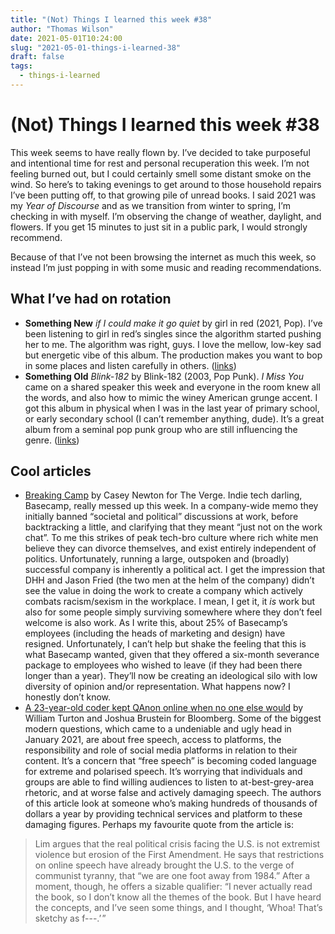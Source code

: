 ```yaml
---
title: "(Not) Things I learned this week #38"
author: "Thomas Wilson"
date: 2021-05-01T10:24:00
slug: "2021-05-01-things-i-learned-38"
draft: false
tags:
  - things-i-learned
---
```


# (Not) Things I learned this week #38

This week seems to have really flown by. I’ve decided to take purposeful and intentional time for rest and personal recuperation this week. I’m not feeling burned out, but I could certainly smell some distant smoke on the wind. So here’s to taking evenings to get around to those household repairs I’ve been putting off, to that growing pile of unread books. I said 2021 was my _Year of Discourse_ and as we transition from winter to spring, I’m checking in with myself. I’m observing the change of weather, daylight, and flowers. If you get 15 minutes to just sit in a public park, I would strongly recommend.

Because of that I’ve not been browsing the internet as much this week, so instead I’m just popping in with some music and reading recommendations.

## What I’ve had on rotation

- **Something New** _if I could make it go quiet_ by girl in red (2021, Pop). I’ve been listening to girl in red’s singles since the algorithm started pushing her to me. The algorithm was right, guys. I love the mellow, low-key sad but energetic vibe of this album. The production makes you want to bop in some places and listen carefully in others. ([links](https://songwhip.com/girl-in-red/if-i-could-make-it-go-quiet))
- **Something Old** _Blink-182_ by Blink-182 (2003, Pop Punk). _I Miss You_ came on a shared speaker this week and everyone in the room knew all the words, and also how to mimic the winey American grunge accent. I got this album in physical when I was in the last year of primary school, or early secondary school (I can’t remember anything, dude). It’s a great album from a seminal pop punk group who are still influencing the genre. ([links](https://songwhip.com/blink-182/blink-182))

## Cool articles

- [Breaking Camp](https://www.theverge.com/2021/4/27/22406673/basecamp-political-speech-policy-controversy) by Casey Newton for The Verge. Indie tech darling, Basecamp, really messed up this week. In a company-wide memo they initially banned “societal and political” discussions at work, before backtracking a little, and clarifying that they meant “just not on the work chat”. To me this strikes of peak tech-bro culture where rich white men believe they can divorce themselves, and exist entirely independent of politics. Unfortunately, running a large, outspoken and (broadly) successful company is inherently a political act. I get the impression that DHH and Jason Fried (the two men at the helm of the company) didn’t see the value in doing the work to create a company which actively combats racism/sexism in the workplace. I mean, I get it, it _is_ work but also for some people simply surviving somewhere where they don’t feel welcome is also work. As I write this, about 25% of Basecamp’s employees (including the heads of marketing and design) have resigned. Unfortunately, I can’t help but shake the feeling that this is what Basecamp wanted, given that they offered a six-month severance package to employees who wished to leave (if they had been there longer than a year). They’ll now be creating an ideological silo with low diversity of opinion and/or representation. What happens now? I honestly don’t know.
- [A 23-year-old coder kept QAnon online when no one else would](https://www.bloomberg.com/news/features/2021-04-14/qanon-daily-stormer-far-right-have-been-kept-online-by-nick-lim-s-vanwatech) by William Turton and Joshua Brustein for Bloomberg. Some of the biggest modern questions, which came to a undeniable and ugly head in January 2021, are about free speech, access to platforms, the responsibility and role of social media platforms in relation to their content. It’s a concern that “free speech” is becoming coded language for extreme and polarised speech. It’s worrying that individuals and groups are able to find willing audiences to listen to at-best-grey-area rhetoric, and at worse false and actively damaging speech. The authors of this article look at someone who’s making hundreds of thousands of dollars a year by providing technical services and platform to these damaging figures. Perhaps my favourite quote from the article is:

> Lim argues that the real political crisis facing the U.S. is not extremist violence but erosion of the First Amendment. He says that restrictions on online speech have already brought the U.S. to the verge of communist tyranny, that “we are one foot away from 1984.” After a moment, though, he offers a sizable qualifier: “I never actually read the book, so I don’t know all the themes of the book. But I have heard the concepts, and I’ve seen some things, and I thought, ‘Whoa! That’s sketchy as f---.’ ”
